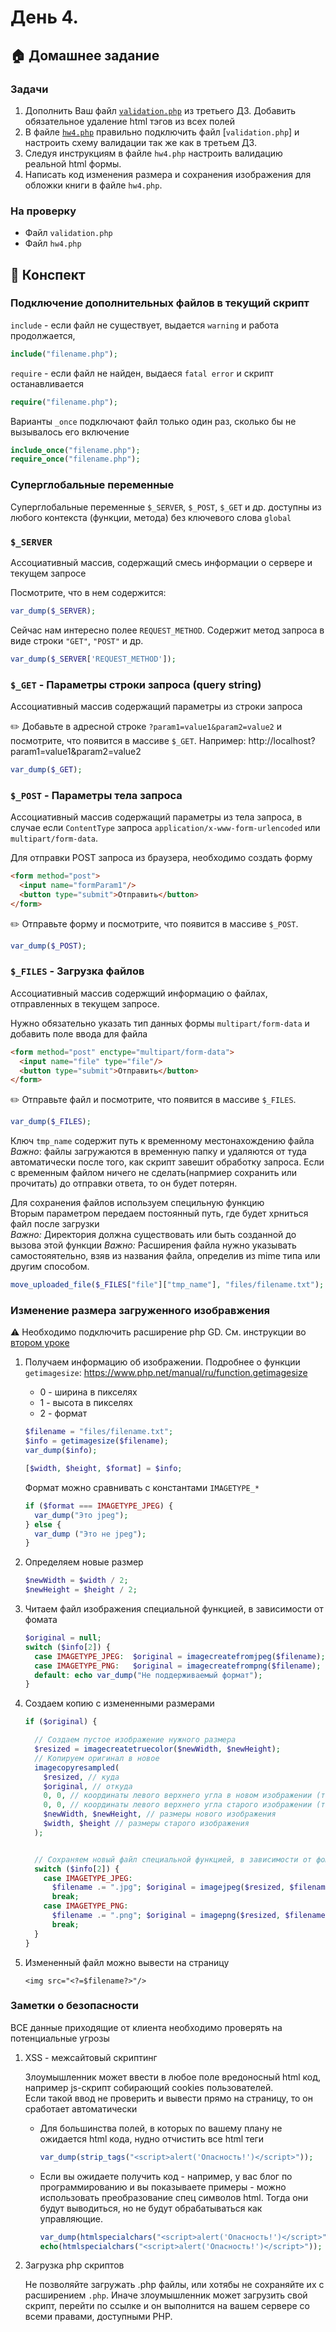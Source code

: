 # День 4.

## :house: Домашнее задание

### Задачи

1. Дополнить Ваш файл [`validation.php`](../day-3/validation.php) из третьего ДЗ. Добавить обязательное удаление html тэгов из всех полей
1. В файле [`hw4.php`](./hw4.php) правильно подключить файл [`validation.php`] и настроить схему валидации так же как в третьем ДЗ.
1. Следуя инструкциям в файле `hw4.php` настроить валидацию реальной html формы.
1. Написать код изменения размера и сохранения изображения для обложки книги в файле `hw4.php`.  

### На проверку
- Файл `validation.php`
- Файл `hw4.php`

## :scroll: Конспект

### Подключение дополнительных файлов в текущий скрипт

`include` - если файл не существует, выдается `warning` и работа продолжается,

```PHP
include("filename.php");
```

`require` - если файл не найден, выдаеся `fatal error` и скрипт останавливается

```PHP
require("filename.php");
```

Варианты `_once` подключают файл только один раз, сколько бы не вызывалось его включение 

```PHP
include_once("filename.php");
require_once("filename.php"); 
```

### Суперглобальные переменные

Суперглобальные переменные `$_SERVER`, `$_POST`, `$_GET` и др. доступны из любого контекста (функции, метода) без ключевого слова `global`

### `$_SERVER`

Ассоциативный массив, содержащий смесь информации о сервере и текущем запросе

Посмотрите, что в нем содержится: 
```PHP
var_dump($_SERVER); 
```

Сейчас нам интересно полее `REQUEST_METHOD`. Содержит метод запроса в виде строки `"GET"`, `"POST"` и др.

```PHP
var_dump($_SERVER['REQUEST_METHOD']); 
```

### `$_GET` - Параметры строки запроса (query string)

Ассоциативный массив содержащий параметры из строки запроса

:pencil2: Добавьте в адресной строке `?param1=value1&param2=value2` и посмотрите, что появится в массиве `$_GET`. Например: http://localhost?param1=value1&param2=value2

```PHP
var_dump($_GET); 
```


### `$_POST` - Параметры тела запроса 

Ассоциативный массив содержащий параметры из тела запроса, в случае если `ContentType` запроса `application/x-www-form-urlencoded` или `multipart/form-data`.

Для отправки POST запроса из браузера, необходимо создать форму

```HTML
<form method="post">
  <input name="formParam1"/>
  <button type="submit">Отправить</button>
</form>
```
:pencil2: Отправьте форму и посмотрите, что появится в массиве `$_POST`. 

```PHP
var_dump($_POST);
```

### `$_FILES` -  Загрузка файлов

Ассоциативный массив содержщий информацию о файлах, отправленных в текущем запросе.

Нужно обязательно указать тип данных формы `multipart/form-data`
и добавить поле ввода для файла

```HTML
<form method="post" enctype="multipart/form-data">
  <input name="file" type="file"/>
  <button type="submit">Отправить</button>
</form>
```

:pencil2: Отправьте файл и посмотрите, что появится в массиве `$_FILES`. 

```PHP
var_dump($_FILES);
```

Ключ `tmp_name` содержит путь к временному местонахождению файла  
*Важно*: файлы загружаются в временную папку и удаляются от туда автоматически после того, как скрипт завешит обработку запроса. Если с временным файлом ничего не сделать(напрмиер сохранить или прочитать) до отправки ответа, то он будет потерян. 

Для сохранения файлов используем специльную функцию  
Вторым параметром передаем постоянный путь, где будет хрниться файл после загрузки  
*Важно:* Директория должна существовать или быть созданной до вызова этой функции
*Важно:* Расширения файла нужно указывать самостояятельно, взяв из названия файла, определив из mime типа или другим способом.

```PHP
move_uploaded_file($_FILES["file"]["tmp_name"], "files/filename.txt");  
```

### Изменение размера загруженного изобравжения

:warning: Необходимо подключить расширение php GD. См. инструкции во [втором уроке](../day-2/README.md#подключение-расширений-php)

1.  Получаем информацию об изображении. 
    Подробнее о функции `getimagesize`: https://www.php.net/manual/ru/function.getimagesize 
    - 0 - ширина в пикселях
    - 1 - высота в пикселях
    - 2 - формат 

    ```PHP
    $filename = "files/filename.txt";
    $info = getimagesize($filename);
    var_dump($info);

    [$width, $height, $format] = $info;
    ```

    Формат можно сравнивать с константами `IMAGETYPE_*`

    ```PHP
    if ($format === IMAGETYPE_JPEG) {
      var_dump("Это jpeg");
    } else {
      var_dump ("Это не jpeg");
    }
    ```

2.  Определяем новые размер 

    ```PHP
    $newWidth = $width / 2;
    $newHeight = $height / 2;
    ```

3.  Читаем файл изображения специальной функцией, в зависимости от фомата
    ```PHP
    $original = null;
    switch ($info[2]) {
      case IMAGETYPE_JPEG:  $original = imagecreatefromjpeg($filename);  break;
      case IMAGETYPE_PNG:   $original = imagecreatefrompng($filename);  break;
      default: echo var_dump("Не поддерживаемый формат");
    }
    ```
4.  Создаем копию с измененными размерами
    ```PHP
    if ($original) {

      // Создаем пустое изображение нужного размера
      $resized = imagecreatetruecolor($newWidth, $newHeight);
      // Копируем оригинал в новое      
      imagecopyresampled(
        $resized, // куда
        $original, // откуда
        0, 0, // координаты левого верхнего угла в новом изображении (так можно вставить в определенное место)
        0, 0, // координаты левого верхнего угла старого изображении (так можно скопировать только часть)
        $newWidth, $newHeight, // размеры нового изображения
        $width, $height // размеры старого изображения
      );


      // Сохраняем новый файл специальной функцией, в зависимости от фомата 
      switch ($info[2]) {
        case IMAGETYPE_JPEG:  
          $filename .= ".jpg"; $original = imagejpeg($resized, $filename);
          break;
        case IMAGETYPE_PNG:   
          $filename .= ".png"; $original = imagepng($resized, $filename);
          break;
      }
    }
    ```

5.  Измененный файл можно вывести на страницу

    ```HTML+PHP
    <img src="<?=$filename?>"/>
    ```


### Заметки о безопасности

ВСЕ данные приходящие от клиента необходимо проверять на потенциальные угрозы 

1. XSS - межсайтовый скриптинг

    Злоумышленник может ввести в любое поле вредоносный html код, например js-скрипт собирающий cookies пользователей.  
    Если такой ввод не проверить и вывести прямо на страницу, то он сработает автоматически

    - Для большинства полей, в которых по вашему плану не ожидается html кода, нудно отчистить все html теги
    
      ```PHP
      var_dump(strip_tags("<script>alert('Опасность!')</script>"));
      ```

    - Если вы ожидаете получить код - например, у вас блог по программированию и вы показываете примеры - можно использовать преобразование спец символов html. Тогда они будут выводиться, но не будут обрабатываться как управляющие.

      ```PHP
      var_dump(htmlspecialchars("<script>alert('Опасность!')</script>"));
      echo(htmlspecialchars("<script>alert('Опасность!')</script>"));
      ```

2. Загрузка php скриптов

    Не позволяйте загружать .php файлы, или хотябы не сохраняйте их с раcширением `.php`.
    Иначе злоумышленник может загрузить свой скрипт, перейти по ссылке и он выполнится на вашем сервере со всеми правами, доступными PHP.

